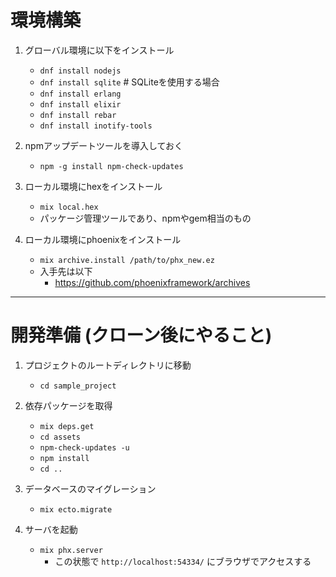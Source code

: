 # 環境構築

1. グローバル環境に以下をインストール
    - `dnf install nodejs`
    - `dnf install sqlite`  # SQLiteを使用する場合
    - `dnf install erlang`
    - `dnf install elixir`
    - `dnf install rebar`
    - `dnf install inotify-tools`

1. npmアップデートツールを導入しておく
    - `npm -g install npm-check-updates`

1. ローカル環境にhexをインストール
    - `mix local.hex`
    - パッケージ管理ツールであり、npmやgem相当のもの

1. ローカル環境にphoenixをインストール
    - `mix archive.install /path/to/phx_new.ez`
    - 入手先は以下
        - https://github.com/phoenixframework/archives

----

# 開発準備 (クローン後にやること)

1. プロジェクトのルートディレクトリに移動
    - `cd sample_project`

1. 依存パッケージを取得
    - `mix deps.get`
    - `cd assets`
    - `npm-check-updates -u`
    - `npm install`
    - `cd ..`

1. データベースのマイグレーション
    - `mix ecto.migrate`

1. サーバを起動
    - `mix phx.server`
        - この状態で `http://localhost:54334/` にブラウザでアクセスする

